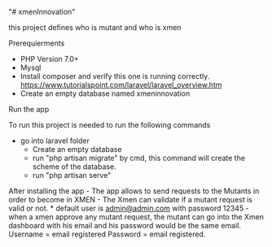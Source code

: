 "# xmenInnovation" 

this project defines who is mutant and who is xmen

Prerequierments

- PHP Version 7.0+
- Mysql
- Install composer and verify this one is running correctly.
	https://www.tutorialspoint.com/laravel/laravel_overview.htm
- Create an empty database named xmeninnovation


Run the app

To run this project is needed to run the following commands
- go into laravel folder
	+ Create an empty database
	+ run "php artisan migrate" by cmd, this command will create the scheme of the database.
	+ run "php artisan serve"
	
After installing the app
	- The app allows to send requests to the Mutants in order to become in XMEN
	- The Xmen can validate if a mutant request is valid or not.
		* default user is admin@admin.com with password 12345
	- when a xmen approve any mutant request, the mutant can go into the Xmen dashboard with his email and his password would be the same email.
		Username = email registered 
		Password = email registered.
	
	
	
	